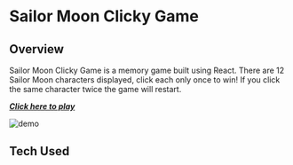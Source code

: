 # Sailor Moon Clicky Game

## Overview
Sailor Moon Clicky Game is a memory game built using React. There are 12 Sailor Moon characters displayed, click each only once to win! If you click the same character twice the game will restart.

 _**[Click here to play](https://mdelong333.github.io/clicky-game/)**_

 ![demo]()

## Tech Used